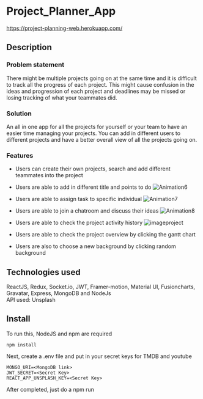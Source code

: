 # Project_Planner_App

https://project-planning-web.herokuapp.com/

## Description

### Problem statement

There might be multiple projects going on at the same time and it is difficult to track all the progress of each project. This might cause confusion in the ideas and progression of each project and deadlines may be missed or losing tracking of what your teammates did.

### Solution

An all in one app for all the projects for yourself or your team to have an easier time managing your projects. You can add in different users to different projects and have a better overall view of all the projects going on.

### Features

- Users can create their own projects, search and add different teammates into the project
- Users are able to add in different title and points to do
![Animation6](https://user-images.githubusercontent.com/78722564/118404351-2e71c880-b6a5-11eb-8846-b6ecfd1749ac.gif)

- Users are able to assign task to specific individual
![Animation7](https://user-images.githubusercontent.com/78722564/118404355-2fa2f580-b6a5-11eb-8ec3-149d6988048b.gif)

- Users are able to join a chatroom and discuss their ideas
![Animation8](https://user-images.githubusercontent.com/78722564/118404440-6bd65600-b6a5-11eb-9e12-9e2793121132.gif)

- Users are able to check the project activity history
![imageproject](https://user-images.githubusercontent.com/78722564/118404325-100bcd00-b6a5-11eb-9c1d-5e8b0ecc84d2.png)

- Users are able to check the project overview by clicking the gantt chart
- Users are also to choose a new background by clicking random background

## Technologies used

ReactJS, Redux, Socket.io, JWT, Framer-motion, Material UI, Fusioncharts, Gravatar, Express, MongoDB and NodeJs  
API used: Unsplash

## Install

To run this, NodeJS and npm are required

```
npm install
```

Next, create a .env file and put in your secret keys for TMDB and youtube

```
MONGO_URI=<MongoDB link>
JWT_SECRET=<Secret Key>
REACT_APP_UNSPLASH_KEY=<Secret Key>
```

After completed, just do a npm run

